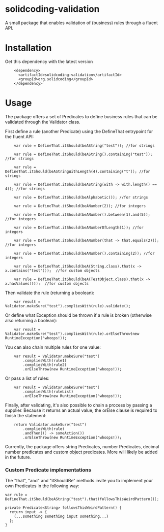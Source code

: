 # solidcoding-validation

A small package that enables validation of (business) rules through a fluent API.

# Installation

Get this dependency with the latest version

```
    <dependency>
      <artifactId>solidcoding-validation</artifactId>
      <groupId>org.solidcoding</groupId>
    </dependency>
```

# Usage

The package offers a set of Predicates to define business rules that can be validated through the
Validator class.

First define a rule (another Predicate) using the DefineThat entrypoint for the fluent API:

```
    var rule = DefineThat.itShould(beAString("test")); //for strings

    var rule = DefineThat.itShould(beAString().containing("test")); //for strings

    var rule = DefineThat.itShould(beAStringWithLength(4).containing("t")); //for strings

    var rule = DefineThat.itShould(beAString(with -> with.length() == 4)); //for strings

    var rule = DefineThat.itShould(beAlphabetic()); //for strings

    var rule = DefineThat.itShould(beANumber(2)); //for integers

    var rule = DefineThat.itShould(beANumber().between(1).and(5)); //for integers

    var rule = DefineThat.itShould(beANumberOfLength(1)); //for integers

    var rule = DefineThat.itShould(beANumber(that -> that.equals(2))); //for integers

    var rule = DefineThat.itShould(beANumber().containing(2)); //for integers

    var rule = DefineThat.itShould(beA(String.class).that(x -> x.contains("test")));  //for custom objects

    var rule = DefineThat.itShould(beA(TestObject.class).that(x -> x.hasValues()));  //for custom objects
```

Then validate the rule (returning a boolean):

```
    var result = Validator.makeSure("test").compliesWith(rule).validate();
```

Or define what Exception should be thrown if a rule is broken (otherwise also returning a boolean):

```
    var result = Validator.makeSure("test").compliesWith(rule).orElseThrow(new RuntimeException("whoops!));
```

You can also chain multiple rules for one value:

```
    var result = Validator.makeSure("test")
        .compliesWith(rule1)
        .compliesWith(rule2)
        .orElseThrow(new RuntimeException("whoops!));
```

Or pass a list of rules:
```
    var result = Validator.makeSure("test")
        .compliesWith(ruleList)
        .orElseThrow(new RuntimeException("whoops!));
```

Finally, after validating, it's also possible to chain a process by passing a supplier. Because it returns an actual value, the orElse clause is required to finish the statement:
```
    return Validator.makeSure("test")
        .compliesWith(rule)
        .andThen(() -> someAction())
        .orElseThrow(new RuntimeException("whoops!));
```

Currently, the package offers string Predicates, number Predicates, decimal number predicates and custom object predicates. More will likely be added in the
future.

### Custom Predicate<T> implementations

The "that", "and" and "itShouldBe" methods invite you to implement your own Predicates in the following way:
```
var rule = DefineThat.itShould(beAString("test").that(followsThisWeirdPattern());

private Predicate<String> followsThisWeirdPattern() {
  return input -> {
    (...something something input something...)
  };
}
```